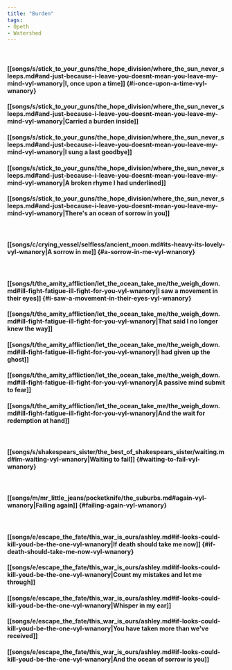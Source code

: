 ```yaml
---
title: "Burden"
tags:
- Opeth
- Watershed
---
```

&nbsp;
#### [[songs/s/stick_to_your_guns/the_hope_division/where_the_sun_never_sleeps.md#and-just-because-i-leave-you-doesnt-mean-you-leave-my-mind-vyl-wnanory|I, once upon a time]] {#i-once-upon-a-time-vyl-wnanory}
#### [[songs/s/stick_to_your_guns/the_hope_division/where_the_sun_never_sleeps.md#and-just-because-i-leave-you-doesnt-mean-you-leave-my-mind-vyl-wnanory|Carried a burden inside]]
#### [[songs/s/stick_to_your_guns/the_hope_division/where_the_sun_never_sleeps.md#and-just-because-i-leave-you-doesnt-mean-you-leave-my-mind-vyl-wnanory|I sung a last goodbye]]
#### [[songs/s/stick_to_your_guns/the_hope_division/where_the_sun_never_sleeps.md#and-just-because-i-leave-you-doesnt-mean-you-leave-my-mind-vyl-wnanory|A broken rhyme I had underlined]]
#### [[songs/s/stick_to_your_guns/the_hope_division/where_the_sun_never_sleeps.md#and-just-because-i-leave-you-doesnt-mean-you-leave-my-mind-vyl-wnanory|There's an ocean of sorrow in you]]
&nbsp;
#### [[songs/c/crying_vessel/selfless/ancient_moon.md#its-heavy-its-lovely-vyl-wnanory|A sorrow in me]] {#a-sorrow-in-me-vyl-wnanory}
&nbsp;
#### [[songs/t/the_amity_affliction/let_the_ocean_take_me/the_weigh_down.md#ill-fight-fatigue-ill-fight-for-you-vyl-wnanory|I saw a movement in their eyes]] {#i-saw-a-movement-in-their-eyes-vyl-wnanory}
#### [[songs/t/the_amity_affliction/let_the_ocean_take_me/the_weigh_down.md#ill-fight-fatigue-ill-fight-for-you-vyl-wnanory|That said I no longer knew the way]]
#### [[songs/t/the_amity_affliction/let_the_ocean_take_me/the_weigh_down.md#ill-fight-fatigue-ill-fight-for-you-vyl-wnanory|I had given up the ghost]]
#### [[songs/t/the_amity_affliction/let_the_ocean_take_me/the_weigh_down.md#ill-fight-fatigue-ill-fight-for-you-vyl-wnanory|A passive mind submit to fear]]
#### [[songs/t/the_amity_affliction/let_the_ocean_take_me/the_weigh_down.md#ill-fight-fatigue-ill-fight-for-you-vyl-wnanory|And the wait for redemption at hand]]
&nbsp;
#### [[songs/s/shakespears_sister/the_best_of_shakespears_sister/waiting.md#im-waiting-vyl-wnanory|Waiting to fail]] {#waiting-to-fail-vyl-wnanory}
&nbsp;
#### [[songs/m/mr_little_jeans/pocketknife/the_suburbs.md#again-vyl-wnanory|Failing again]] {#failing-again-vyl-wnanory}
&nbsp;
#### [[songs/e/escape_the_fate/this_war_is_ours/ashley.md#if-looks-could-kill-youd-be-the-one-vyl-wnanory|If death should take me now]] {#if-death-should-take-me-now-vyl-wnanory}
#### [[songs/e/escape_the_fate/this_war_is_ours/ashley.md#if-looks-could-kill-youd-be-the-one-vyl-wnanory|Count my mistakes and let me through]]
#### [[songs/e/escape_the_fate/this_war_is_ours/ashley.md#if-looks-could-kill-youd-be-the-one-vyl-wnanory|Whisper in my ear]]
#### [[songs/e/escape_the_fate/this_war_is_ours/ashley.md#if-looks-could-kill-youd-be-the-one-vyl-wnanory|You have taken more than we've received]]
#### [[songs/e/escape_the_fate/this_war_is_ours/ashley.md#if-looks-could-kill-youd-be-the-one-vyl-wnanory|And the ocean of sorrow is you]]
